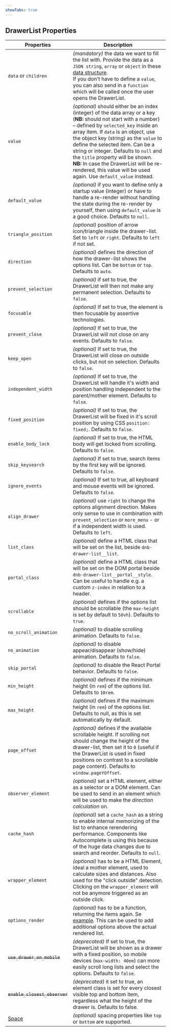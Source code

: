 ```yaml
---
showTabs: true
---
```


## DrawerList Properties

| Properties                                  | Description                                                                                                                                                                                                                                                                                                                                                                                                                                                                          |
| ------------------------------------------- | ------------------------------------------------------------------------------------------------------------------------------------------------------------------------------------------------------------------------------------------------------------------------------------------------------------------------------------------------------------------------------------------------------------------------------------------------------------------------------------ |
| `data` or `children`                        | _(mandatory)_ the data we want to fill the list with. Provide the data as a `JSON string`, `array` or `object` in these [data structure](/uilib/components/fragments/drawer-list/info#data-structure). <br /> If you don't have to define a `value`, you can also send in a `function` which will be called once the user opens the DrawerList.                                                                                                                                      |
| `value`                                     | _(optional)_ should either be an index (integer) of the data array or a key (**NB:** should not start with a number) – defined by `selected_key` inside an array item. If `data` is an object, use the object key (string) as the `value` to define the selected item. Can be a string or integer. Defaults to `null` and the `title` property will be shown. <br /> **NB:** In case the DrawerList will be re-rendered, this value will be used again. Use `default_value` instead. |
| `default_value`                             | _(optional)_ if you want to define only a startup value (integer) or have to handle a re-render without handling the state during the re-render by yourself, then using `default_value` is a good choice. Defaults to `null`.                                                                                                                                                                                                                                                       |
| `triangle_position`                         | _(optional)_ position of arrow icon/triangle inside the drawer-list. Set to `left` or `right`. Defaults to `left` if not set.                                                                                                                                                                                                                                                                                                                                                        |
| `direction`                                 | _(optional)_ defines the direction of how the drawer-list shows the options list. Can be `bottom` or `top`. Defaults to `auto`.                                                                                                                                                                                                                                                                                                                                                      |
| `prevent_selection`                         | _(optional)_ if set to true, the DrawerList will then not make any permanent selection. Defaults to `false`.                                                                                                                                                                                                                                                                                                                                                                         |
| `focusable`                                 | _(optional)_ If set to true, the element is then focusable by assertive technologies.                                                                                                                                                                                                                                                                                                                                                                                                |
| `prevent_close`                             | _(optional)_ If set to true, the DrawerList will not close on any events. Defaults to `false`.                                                                                                                                                                                                                                                                                                                                                                                       |
| `keep_open`                                 | _(optional)_ If set to true, the DrawerList will close on outside clicks, but not on selection. Defaults to `false`.                                                                                                                                                                                                                                                                                                                                                                 |
| `independent_width`                         | _(optional)_ If set to true, the DrawerList will handle it's width and position handling independent to the parent/mother element. Defaults to `false`.                                                                                                                                                                                                                                                                                                                              |
| `fixed_position`                            | _(optional)_ If set to true, the DrawerList will be fixed in it's scroll position by using CSS `position: fixed;`. Defaults to `false`.                                                                                                                                                                                                                                                                                                                                              |
| `enable_body_lock`                          | _(optional)_ If set to true, the HTML body will get locked from scrolling. Defaults to `false`.                                                                                                                                                                                                                                                                                                                                                                                      |
| `skip_keysearch`                            | _(optional)_ If set to true, search items by the first key will be ignored. Defaults to `false`.                                                                                                                                                                                                                                                                                                                                                                                     |
| `ignore_events`                             | _(optional)_ If set to true, all keyboard and mouse events will be ignored. Defaults to `false`.                                                                                                                                                                                                                                                                                                                                                                                     |
| `align_drawer`                              | _(optional)_ use `right` to change the options alignment direction. Makes only sense to use in combination with `prevent_selection` or `more_menu` - or if a independent width is used. Defaults to `left`.                                                                                                                                                                                                                                                                          |
| `list_class`                                | _(optional)_ define a HTML class that will be set on the list, beside `dnb-drawer-list__list`.                                                                                                                                                                                                                                                                                                                                                                                       |
| `portal_class`                              | _(optional)_ define a HTML class that will be set on the DOM portal beside `dnb-drawer-list__portal__style`. Can be useful to handle e.g. a custom `z-index` in relation to a header.                                                                                                                                                                                                                                                                                                |
| `scrollable`                                | _(optional)_ defines if the options list should be scrollable (the `max-height` is set by default to `50vh`). Defaults to `true`.                                                                                                                                                                                                                                                                                                                                                    |
| `no_scroll_animation`                       | _(optional)_ to disable scrolling animation. Defaults to `false`.                                                                                                                                                                                                                                                                                                                                                                                                                    |
| `no_animation`                              | _(optional)_ to disable appear/disappear (show/hide) animation. Defaults to `false`.                                                                                                                                                                                                                                                                                                                                                                                                 |
| `skip_portal`                               | _(optional)_ to disable the React Portal behavior. Defaults to `false`.                                                                                                                                                                                                                                                                                                                                                                                                              |
| `min_height`                                | _(optional)_ defines if the minimum height (in `rem`) of the options list. Defaults to `10rem`.                                                                                                                                                                                                                                                                                                                                                                                      |
| `max_height`                                | _(optional)_ defines if the maximum height (in `rem`) of the options list. Defaults to null, as this is set automatically by default.                                                                                                                                                                                                                                                                                                                                                |
| `page_offset`                               | _(optional)_ defines if the available scrollable height. If scrolling not should change the height of the drawer-list, then set it to `0` (useful if the DrawerList is used in fixed positions on contrast to a scrollable page content). Defaults to `window.pageYOffset`.                                                                                                                                                                                                          |
| `observer_element`                          | _(optional)_ set a HTML element, either as a selector or a DOM element. Can be used to send in an element which will be used to make the _direction calculation_ on.                                                                                                                                                                                                                                                                                                                 |
| `cache_hash`                                | _(optional)_ set a `cache_hash` as a string to enable internal memorizing of the list to enhance rerendering performance. Components like Autocomplete is using this because of the huge data changes due to search and reorder. Defaults to `null`.                                                                                                                                                                                                                                 |
| `wrapper_element`                           | _(optional)_ has to be a HTML Element, ideal a mother element, used to calculate sizes and distances. Also used for the "click outside" detection. Clicking on the `wrapper_element` will not be anymore triggered as an outside click.                                                                                                                                                                                                                                              |
| `options_render`                            | _(optional)_ has to be a function, returning the items again. Se [example](/uilib/components/fragments/drawer-list#example-usage-of-options_render). This can be used to add additional options above the actual rendered list.                                                                                                                                                                                                                                                      |
| ~~`use_drawer_on_mobile`~~                  | _(deprecated)_ If set to true, the DrawerList will be shown as a drawer with a fixed position, so mobile devices (`max-width: 40em`) can more easily scroll long lists and select the options. Defaults to `false`.                                                                                                                                                                                                                                                                  |
| ~~`enable_closest_observer`~~               | _(deprecated)_ it set to true, an element class is set for every closest visible top and bottom item, regardless what the height of the drawer is. Defaults to false.                                                                                                                                                                                                                                                                                                                |
| [Space](/uilib/components/space/properties) | _(optional)_ spacing properties like `top` or `bottom` are supported.                                                                                                                                                                                                                                                                                                                                                                                                                |
